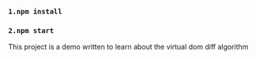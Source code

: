 
### `1.npm install`
### `2.npm start`


This project is a demo written to learn about the virtual dom diff algorithm

